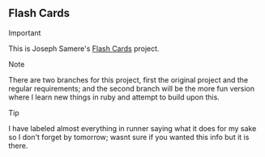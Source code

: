 ## Flash Cards

> [!IMPORTANT]  
> This is Joseph Samere's [Flash Cards](http://backend.turing.io/module1/projects/flashcards) project.

> [!NOTE]  
> There are two branches for this project, first the original project and the regular requirements; and the second branch will be the more fun version where I learn new things in ruby and attempt to build upon this.

> [!TIP]
> I have labeled almost everything in runner saying what it does for my sake so I don't forget by tomorrow; wasnt sure if you wanted this info but it is there.
